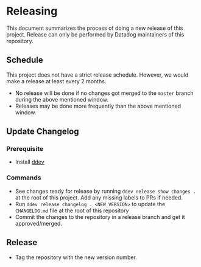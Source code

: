 # Releasing

This document summarizes the process of doing a new release of this project.
Release can only be performed by Datadog maintainers of this repository.

## Schedule

This project does not have a strict release schedule. However, we would make a release at least every 2 months.
  - No release will be done if no changes got merged to the `master` branch during the above mentioned window.
  - Releases may be done more frequently than the above mentioned window.

## Update Changelog

### Prerequisite

- Install [ddev](https://datadoghq.dev/integrations-core/setup/#ddev)

### Commands

- See changes ready for release by running `ddev release show changes .` at the root of this project. Add any missing labels to PRs if needed.
- Run `ddev release changelog . <NEW_VERSION>` to update the `CHANGELOG.md` file at the root of this repository
- Commit the changes to the repository in a release branch and get it approved/merged.

## Release

- Tag the repository with the new version number.
